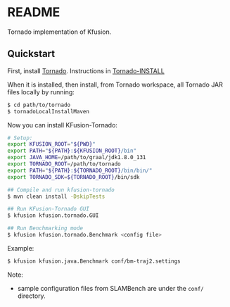 # README #

Tornado implementation of Kfusion.

## Quickstart ##

First, install [Tornado](https://github.com/beehive-lab/Tornado). 
Instructions in [Tornado-INSTALL](https://github.com/beehive-lab/Tornado/blob/master/INSTALL.md)

When it is installed, then install, from Tornado workspace, all Tornado JAR files locally by running:

```bash
$ cd path/to/tornado
$ tornadoLocalInstallMaven
```

Now you can install KFusion-Tornado:


```bash
# Setup:
export KFUSION_ROOT="${PWD}"
export PATH="${PATH}:${KFUSION_ROOT}/bin"
export JAVA_HOME=/path/to/graal/jdk1.8.0_131
export TORNADO_ROOT=/path/to/tornado
export PATH="${PATH}:${TORNADO_ROOT}/bin/bin/"
export TORNADO_SDK=${TORNADO_ROOT}/bin/sdk

## Compile and run kfusion-tornado
$ mvn clean install -DskipTests

## Run KFusion-Tornado GUI 
$ kfusion kfusion.tornado.GUI

## Run Benchmarking mode
$ kfusion kfusion.tornado.Benchmark <config file>
```

Example:
```bash
$ kfusion kfusion.java.Benchmark conf/bm-traj2.settings 
```


Note: 
* sample configuration files from SLAMBench are under the `conf/` directory.
